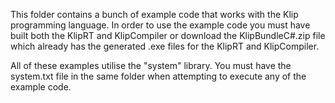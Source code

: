 This folder contains a bunch of example code that works with the Klip programming language. In order to use the example code you must have built both the KlipRT and KlipCompiler or download the KlipBundleC#.zip file which already has the generated .exe files for the KlipRT and KlipCompiler.

All of these examples utilise the "system" library. You must have the system.txt file in the same folder when attempting to execute any of the example code.
